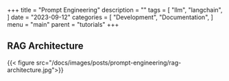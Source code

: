 +++
title = "Prompt Engineering"
description = ""
tags = [
    "llm",
    "langchain",
]
date = "2023-09-12"
categories = [
    "Development",
    "Documentation",
]
menu = "main"
parent = "tutorials"
+++

## RAG Architecture

{{< figure src="/docs/images/posts/prompt-engineering/rag-architecture.jpg">}}